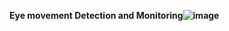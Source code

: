 <b> Eye movement Detection and Monitoring![image](https://user-images.githubusercontent.com/77320646/204346637-6355e028-8f52-46c2-8e9d-613eb62948eb.png)
 </b>
